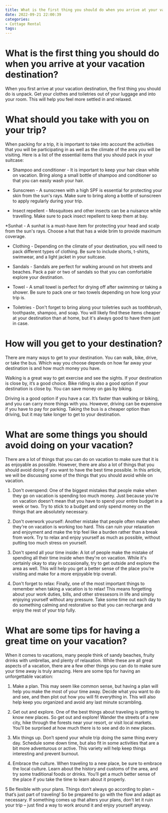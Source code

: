 ```yaml
---
title: What is the first thing you should do when you arrive at your vacation destination
date: 2022-09-21 22:00:39
categories:
- Cottage Rental
tags:
---
```



#  What is the first thing you should do when you arrive at your vacation destination?

When you first arrive at your vacation destination, the first thing you should do is unpack. Get your clothes and toiletries out of your luggage and into your room. This will help you feel more settled in and relaxed.

#  What should you take with you on your trip?

When packing for a trip, it is important to take into account the activities that you will be participating in as well as the climate of the area you will be visiting. Here is a list of the essential items that you should pack in your suitcase:

* Shampoo and conditioner - It is important to keep your hair clean while on vacation. Bring along a small bottle of shampoo and conditioner so that you can easily wash your hair.

* Sunscreen - A sunscreen with a high SPF is essential for protecting your skin from the sun's rays. Make sure to bring along a bottle of sunscreen to apply regularly during your trip.

* Insect repellent - Mosquitoes and other insects can be a nuisance while travelling. Make sure to pack insect repellent to keep them at bay.

*Sunhat - A sunhat is a must-have item for protecting your head and scalp from the sun's rays. Choose a hat that has a wide brim to provide maximum coverage.

* Clothing - Depending on the climate of your destination, you will need to pack different types of clothing. Be sure to include shorts, t-shirts, swimwear, and a light jacket in your suitcase.

* Sandals - Sandals are perfect for walking around on hot streets and beaches. Pack a pair or two of sandals so that you can comfortable explore your destination.

* Towel - A small towel is perfect for drying off after swimming or taking a shower. Be sure to pack one or two towels depending on how long your trip is.

* Toiletries - Don't forget to bring along your toiletries such as toothbrush, toothpaste, shampoo, and soap. You will likely find these items cheaper at your destination than at home, but it's always good to have them just in case.

#  How will you get to your destination?

There are many ways to get to your destination. You can walk, bike, drive, or take the bus. Which way you choose depends on how far away your destination is and how much money you have.

Walking is a great way to get exercise and see the sights. If your destination is close by, it’s a good choice. Bike riding is also a good option if your destination is close by. You can save money on gas by biking.

 Driving is a good option if you have a car. It’s faster than walking or biking, and you can carry more things with you. However, driving can be expensive if you have to pay for parking. Taking the bus is a cheaper option than driving, but it may take longer to get to your destination.

#  What are some things you should avoid doing on your vacation?

There are a lot of things that you can do on vacation to make sure that it is as enjoyable as possible. However, there are also a lot of things that you should avoid doing if you want to have the best time possible. In this article, we will be discussing some of the things that you should avoid while on vacation.

1. Don't overspend: One of the biggest mistakes that people make when they go on vacation is spending too much money. Just because you're on vacation doesn't mean that you have to spend your entire budget in a week or two. Try to stick to a budget and only spend money on the things that are absolutely necessary.

2. Don't overwork yourself: Another mistake that people often make when they're on vacation is working too hard. This can ruin your relaxation and enjoyment and make the trip feel like a burden rather than a break from work. Try to relax and enjoy yourself as much as possible, without putting too much stress on yourself.

3. Don't spend all your time inside: A lot of people make the mistake of spending all their time inside when they're on vacation. While it's certainly okay to stay in occasionally, try to get outside and explore the area as well. This will help you get a better sense of the place you're visiting and make for a more enjoyable trip overall.

4. Don't forget to relax: Finally, one of the most important things to remember when taking a vacation is to relax! This means forgetting about your work duties, bills, and other stressesors in life and simply enjoying yourself without any pressure. Take some time out each day to do something calming and restorative so that you can recharge and enjoy the rest of your trip fully.

#  What are some tips for having a great time on your vacation?

When it comes to vacations, many people think of sandy beaches, fruity drinks with umbrellas, and plenty of relaxation. While these are all great aspects of a vacation, there are a few other things you can do to make sure your time away is truly amazing. Here are some tips for having an unforgettable vacation:

1. Make a plan. This may seem like common sense, but having a plan will help you make the most of your time away. Decide what you want to do and see, and then plot out how you will fit everything in. This will also help keep you organized and avoid any last minute scrambling.

2. Get out and explore. One of the best things about traveling is getting to know new places. So get out and explore! Wander the streets of a new city, hike through the forests near your resort, or visit local markets. You’ll be surprised at how much there is to see and do in new places.

3. Mix things up. Don’t spend your whole trip doing the same thing every day. Schedule some down time, but also fit in some activities that are a bit more adventurous or active. This variety will help keep things interesting and prevent burnout.

4. Embrace the culture. When traveling to a new place, be sure to embrace the local culture. Learn about the history and customs of the area, and try some traditional foods or drinks. You’ll get a much better sense of the place if you take the time to learn about it properly.

5 Be flexible with your plans. Things don’t always go according to plan – that’s just part of traveling! So be prepared to go with the flow and adapt as necessary. If something comes up that alters your plans, don’t let it ruin your trip – just find a way to work around it and enjoy yourself anyway.